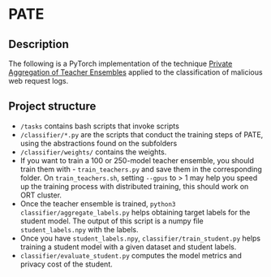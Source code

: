 # PATE

## Description
The following is a PyTorch implementation of the technique [Private Aggregation of Teacher Ensembles](https://arxiv.org/abs/1610.05755) applied to the classification of malicious web request logs.

## Project structure
- `/tasks` contains bash scripts that invoke scripts  
- `/classifier/*.py` are the scripts that conduct the training steps of PATE, using the abstractions found on the subfolders  
- `/classifier/weights/` contains the weights.  
- If you want to train a 100 or 250-model teacher ensemble, you should train them with - `train_teachers.py` and save them in the corresponding folder. On `train_teachers.sh`, setting `--gpus` to > 1 may help you speed up the training process with distributed training, this should work on ORT cluster.  
- Once the teacher ensemble is trained, `python3 classifier/aggregate_labels.py` helps obtaining target labels for the student model. The output of this script is a numpy file `student_labels.npy` with the labels.
- Once you have `student_labels.npy`, `classifier/train_student.py` helps training a student model with a given dataset and student labels.
- `classifier/evaluate_student.py` computes the model metrics and privacy cost of the student.
